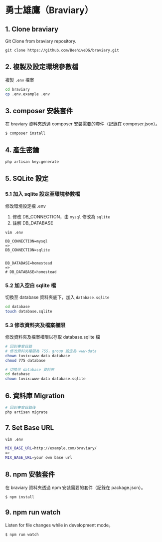 # 勇士雄鷹（Braviary）

## 1. Clone braviary
Git Clone from braviary repository.

```
git clone https://github.com/BeehiveDG/braviary.git
```

## 2. 複製及設定環境參數檔
複製 `.env` 檔案
```bash
cd braviary
cp .env.example .env
```

## 3. composer 安裝套件
在 braviary 資料夾透過 composer 安裝需要的套件（記錄在 composer.json）。
```
$ composer install
```

## 4. 產生密鑰
```bash
php artisan key:generate
```
## 5. SQLite 設定
### 5.1 加入 sqlite 設定至環境參數檔
修改環境設定檔 .env
1. 修改 DB_CONNECTION，由 `mysql` 修改為 `sqlite`
2. 註解 DB_DATABASE
```
vim .env

DB_CONNECTION=mysql
=>
DB_CONNECTION=sqlite


DB_DATABASE=homestead
=>
# DB_DATABASE=homestead
```

### 5.2 加入空白 sqlite 檔
切換至 database 資料夾底下，加入 `database.sqlite`
```bash
cd database
touch database.sqlite
```
### 5.3 修改資料夾及檔案權限
修改資料夾及檔案權限以存取 database.sqlite 檔
```bash
# 回到專案目錄
# 修改資料夾權限為 755，group 設定為 www-data
chown tuvix:www-data database
chmod 775 database

# 切換至 database 資料夾
cd database
chown tuvix:www-data database.sqlite
```

## 6. 資料庫 Migration
```bash 
# 回到專案目錄後
php artisan migrate
```

## 7. Set Base URL
```bash 
vim .env

MIX_BASE_URL=http://example.com/braviary/
=>
MIX_BASE_URL=your own base url
```

## 8. npm 安裝套件
在 braviary 資料夾透過 npm 安裝需要的套件（記錄在 package.json）。
```
$ npm install
```

## 9. npm run watch
Listen for file changes while in development mode。
```
$ npm run watch
```
